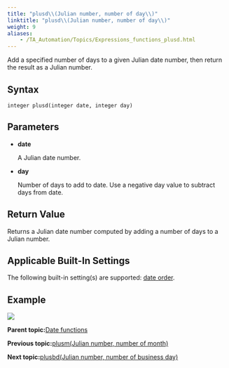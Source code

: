 ```yaml
--- 
title: "plusd\\(Julian number, number of day\\)"
linktitle: "plusd\\(Julian number, number of day\\)"
weight: 9
aliases: 
    - /TA_Automation/Topics/Expressions_functions_plusd.html
---
```


Add a specified number of days to a given Julian date number, then return the result as a Julian number.

## Syntax

`integer plusd(integer date, integer day)`

## Parameters

-   **date**

    A Julian date number.

-   **day**

    Number of days to add to date. Use a negative day value to subtract days from date.


## Return Value

Returns a Julian date number computed by adding a number of days to a Julian number.

## Applicable Built-In Settings

The following built-in setting\(s\) are supported: [date order](date_order.html).

## Example

![](/images//Images/automationguide_datefunction10.PNG)

**Parent topic:**[Date functions](/TA_Automation/Topics/Expressions_date_functions.html)

**Previous topic:**[plusm\(Julian number, number of month\)](/TA_Automation/Topics/Expressions_functions_plusm.html)

**Next topic:**[plusbd\(Julian number, number of business day\)](/TA_Automation/Topics/Expressions_functions_plusbd.html)

